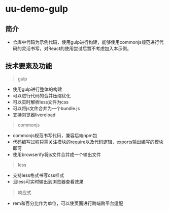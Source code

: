 
# uu-demo-gulp

## 简介

* 仓库中代码为示例代码，使用gulp进行构建，能够使用commonjs规范进行代码的灵活书写，对React的使用尝试后暂不考虑加入本示例。

## 技术要素及功能

> gulp

* 使用gulp进行整体的构建
* 可以进行代码的合并压缩优化
* 可以实时解析less文件为css
* 可以将js文件合并为一个bundle.js
* 支持浏览器livereload

> commonjs

* commonjs规范书写代码，兼容后端npm包
* 代码编写过程只需关注模块的require以及代码逻辑，exports输出编写的模块即可
* 使用browserify将js文件合并成一个输出文件

> less

* 支持less格式书写css样式
* 且less可实时输出到浏览器查看效果

> 响应式

* rem和百分比作为单位，可以使页面进行跨端跨平台适配
